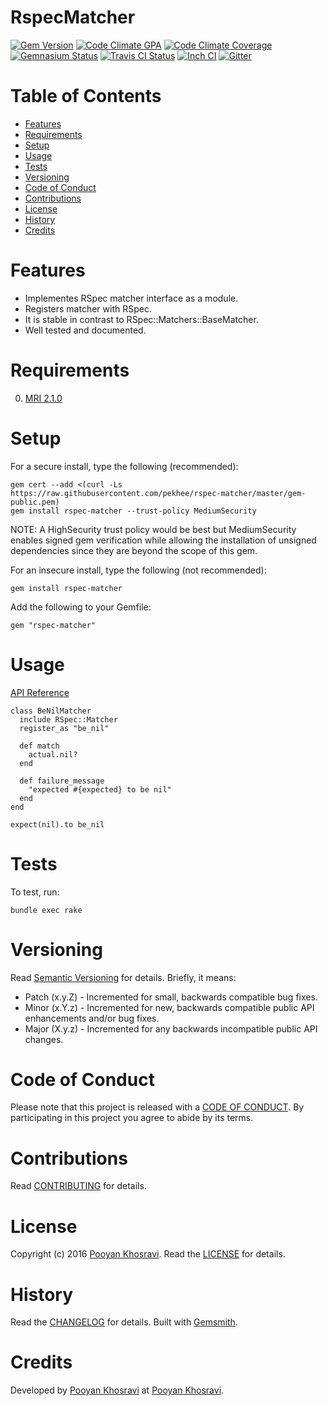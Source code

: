 # RspecMatcher

[![Gem Version](https://badge.fury.io/rb/rspec-matcher.svg)](http://badge.fury.io/rb/rspec-matcher)
[![Code Climate GPA](https://codeclimate.com/github/pekhee/rspec-matcher.svg)](https://codeclimate.com/github/pekhee/rspec-matcher)
[![Code Climate Coverage](https://codeclimate.com/github/pekhee/rspec-matcher/coverage.svg)](https://codeclimate.com/github/pekhee/rspec-matcher)
[![Gemnasium Status](https://gemnasium.com/pekhee/rspec-matcher.svg)](https://gemnasium.com/pekhee/rspec-matcher)
[![Travis CI Status](https://secure.travis-ci.org/pekhee/rspec-matcher.svg)](https://travis-ci.org/pekhee/rspec-matcher)
[![Inch CI](https://inch-ci.org/github/pekhee/rspec-matcher.svg?branch=master)](https://inch-ci.org/github/pekhee/rspec-matcher)
[![Gitter](https://badges.gitter.im/pekhee/rspec-matcher.svg)](https://gitter.im/pekhee/rspec-matcher)

<!-- Tocer[start]: Auto-generated, don't remove. -->

# Table of Contents

- [Features](#features)
- [Requirements](#requirements)
- [Setup](#setup)
- [Usage](#usage)
- [Tests](#tests)
- [Versioning](#versioning)
- [Code of Conduct](#code-of-conduct)
- [Contributions](#contributions)
- [License](#license)
- [History](#history)
- [Credits](#credits)

<!-- Tocer[finish]: Auto-generated, don't remove. -->

# Features
- Implementes RSpec matcher interface as a module.
- Registers matcher with RSpec.
- It is stable in contrast to RSpec::Matchers::BaseMatcher.
- Well tested and documented.

# Requirements

0. [MRI 2.1.0](https://www.ruby-lang.org)

# Setup

For a secure install, type the following (recommended):

    gem cert --add <(curl -Ls https://raw.githubusercontent.com/pekhee/rspec-matcher/master/gem-public.pem)
    gem install rspec-matcher --trust-policy MediumSecurity

NOTE: A HighSecurity trust policy would be best but MediumSecurity enables signed gem verification while
allowing the installation of unsigned dependencies since they are beyond the scope of this gem.

For an insecure install, type the following (not recommended):

    gem install rspec-matcher

Add the following to your Gemfile:

    gem "rspec-matcher"

# Usage
[API Reference](http://www.rubydoc.info/gems/rspec-matcher/0.1.1/RSpec/Matcher)

    class BeNilMatcher
      include RSpec::Matcher
      register_as "be_nil"

      def match
        actual.nil?
      end

      def failure_message
        "expected #{expected} to be nil"
      end
    end

    expect(nil).to be_nil

# Tests

To test, run:

    bundle exec rake

# Versioning

Read [Semantic Versioning](http://semver.org) for details. Briefly, it means:

- Patch (x.y.Z) - Incremented for small, backwards compatible bug fixes.
- Minor (x.Y.z) - Incremented for new, backwards compatible public API enhancements and/or bug fixes.
- Major (X.y.z) - Incremented for any backwards incompatible public API changes.

# Code of Conduct

Please note that this project is released with a [CODE OF CONDUCT](CODE_OF_CONDUCT.md). By participating in this project
you agree to abide by its terms.

# Contributions

Read [CONTRIBUTING](CONTRIBUTING.md) for details.

# License

Copyright (c) 2016 [Pooyan Khosravi](https://www.github.com/pekhee).
Read the [LICENSE](LICENSE.md) for details.

# History

Read the [CHANGELOG](CHANGELOG.md) for details.
Built with [Gemsmith](https://github.com/bkuhlmann/gemsmith).

# Credits

Developed by [Pooyan Khosravi](https://www.github.com/pekhee) at [Pooyan Khosravi](https://www.github.com/pekhee).
